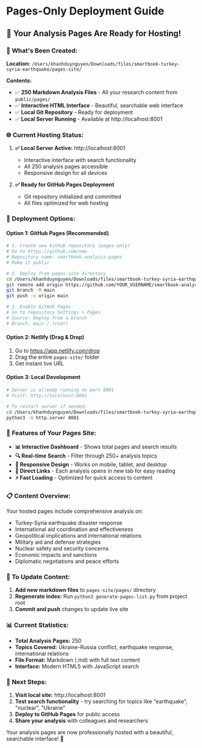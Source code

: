 # Pages-Only Deployment Guide

## 🎉 **Your Analysis Pages Are Ready for Hosting!**

### 📁 **What's Been Created:**

**Location:** `/Users/khanhduynguyen/Downloads/files/smartbook-turkey-syria-earthquake/pages-site/`

**Contents:**
- ✅ **250 Markdown Analysis Files** - All your research content from `public/pages/`
- ✅ **Interactive HTML Interface** - Beautiful, searchable web interface
- ✅ **Local Git Repository** - Ready for deployment
- ✅ **Local Server Running** - Available at http://localhost:8001

### 🌐 **Current Hosting Status:**

1. **✅ Local Server Active:** http://localhost:8001
   - Interactive interface with search functionality
   - All 250 analysis pages accessible
   - Responsive design for all devices

2. **✅ Ready for GitHub Pages Deployment**
   - Git repository initialized and committed
   - All files optimized for web hosting

### 🚀 **Deployment Options:**

#### **Option 1: GitHub Pages (Recommended)**
```bash
# 1. Create new GitHub repository (pages-only)
# Go to https://github.com/new
# Repository name: smartbook-analysis-pages
# Make it public

# 2. Deploy from pages-site directory
cd /Users/khanhduynguyen/Downloads/files/smartbook-turkey-syria-earthquake/pages-site
git remote add origin https://github.com/YOUR_USERNAME/smartbook-analysis-pages.git
git branch -M main
git push -u origin main

# 3. Enable GitHub Pages
# Go to repository Settings > Pages
# Source: Deploy from a branch
# Branch: main / (root)
```

#### **Option 2: Netlify (Drag & Drop)**
1. Go to https://app.netlify.com/drop
2. Drag the entire `pages-site/` folder
3. Get instant live URL

#### **Option 3: Local Development**
```bash
# Server is already running on port 8001
# Visit: http://localhost:8001

# To restart server if needed:
cd /Users/khanhduynguyen/Downloads/files/smartbook-turkey-syria-earthquake/pages-site
python3 -m http.server 8001
```

### 🎨 **Features of Your Pages Site:**

- **📊 Interactive Dashboard** - Shows total pages and search results
- **🔍 Real-time Search** - Filter through 250+ analysis topics
- **📱 Responsive Design** - Works on mobile, tablet, and desktop
- **🎯 Direct Links** - Each analysis opens in new tab for easy reading
- **⚡ Fast Loading** - Optimized for quick access to content

### 📋 **Content Overview:**

Your hosted pages include comprehensive analysis on:
- Turkey-Syria earthquake disaster response
- International aid coordination and effectiveness
- Geopolitical implications and international relations
- Military aid and defense strategies
- Nuclear safety and security concerns
- Economic impacts and sanctions
- Diplomatic negotiations and peace efforts

### 🔄 **To Update Content:**

1. **Add new markdown files** to `pages-site/pages/` directory
2. **Regenerate index:** Run `python3 generate-pages-list.py` from project root
3. **Commit and push** changes to update live site

### 📊 **Current Statistics:**
- **Total Analysis Pages:** 250
- **Topics Covered:** Ukraine-Russia conflict, earthquake response, international relations
- **File Format:** Markdown (.md) with full text content
- **Interface:** Modern HTML5 with JavaScript search

### 🎯 **Next Steps:**
1. **Visit local site:** http://localhost:8001
2. **Test search functionality** - try searching for topics like "earthquake", "nuclear", "Ukraine"
3. **Deploy to GitHub Pages** for public access
4. **Share your analysis** with colleagues and researchers

Your analysis pages are now professionally hosted with a beautiful, searchable interface! 🚀
